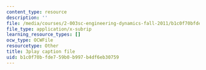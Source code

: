 ```yaml
---
content_type: resource
description: ''
file: /media/courses/2-003sc-engineering-dynamics-fall-2011/b1c0f70bfde759b0b997b4df6eb30759_cd8lDtAtJbE.vtt
file_type: application/x-subrip
learning_resource_types: []
ocw_type: OCWFile
resourcetype: Other
title: 3play caption file
uid: b1c0f70b-fde7-59b0-b997-b4df6eb30759
---
```

